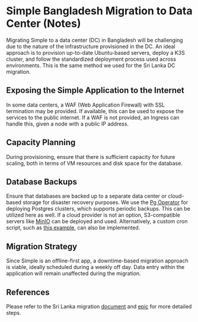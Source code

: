 # Simple Bangladesh Migration to Data Center (Notes)

Migrating Simple to a data center (DC) in Bangladesh will be challenging due to the nature of the infrastructure provisioned in the DC. An ideal approach is to provision up-to-date Ubuntu-based servers, deploy a K3S cluster, and follow the standardized deployment process used across environments. This is the same method we used for the Sri Lanka DC migration.

## Exposing the Simple Application to the Internet

In some data centers, a WAF (Web Application Firewall) with SSL termination may be provided. If available, this can be used to expose the services to the public internet. If a WAF is not provided, an Ingress can handle this, given a node with a public IP address.

## Capacity Planning

During provisioning, ensure that there is sufficient capacity for future scaling, both in terms of VM resources and disk space for the database.

## Database Backups

Ensure that databases are backed up to a separate data center or cloud-based storage for disaster recovery purposes. We use the [Pg Operator](https://github.com/CrunchyData/postgres-operator) for deploying Postgres clusters, which supports periodic backups. This can be utilized here as well. If a cloud provider is not an option, S3-compatible servers like [MinIO](https://min.io/) can be deployed and used. Alternatively, a custom cron script, such as [this example](https://github.com/simpledotorg/container-deployment/pull/200), can also be implemented.

## Migration Strategy

Since Simple is an offline-first app, a downtime-based migration approach is viable, ideally scheduled during a weekly off day. Data entry within the application will remain unaffected during the migration.

## References

Please refer to the Sri Lanka migration [document](https://docs.google.com/document/d/18vMGSFfMwz4FGI3Bcg65rTeOeeYyn0M-GYaFVsWUS1M) and [epic](https://app.shortcut.com/simpledotorg/epic/9477) for more detailed steps.
